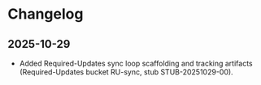 # Changelog

## 2025-10-29
- Added Required-Updates sync loop scaffolding and tracking artifacts (Required-Updates bucket RU-sync, stub STUB-20251029-00).
